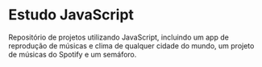 # Estudo JavaScript
 Repositório de projetos utilizando JavaScript, incluindo um app de reprodução de músicas e clima de qualquer cidade do mundo, um projeto de músicas do Spotify e um semáforo.
